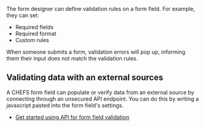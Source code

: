 The form designer can define validation rules on a form field. For example, they can set:

* Required fields
* Required format 
* Custom rules

When someone submits a form, validation errors will pop up, informing them their input does not match the validation rules.

## Validating data with an external sources

A CHEFS form field can populate or verify data from an external source by connecting through an unsecured API endpoint. You can do this by writing a javascript pasted into the form field's settings. 

* [Get started using API for form field validation](https://github.com/bcgov/common-hosted-form-service/wiki/Populating-a-form-design-with-External-Data)